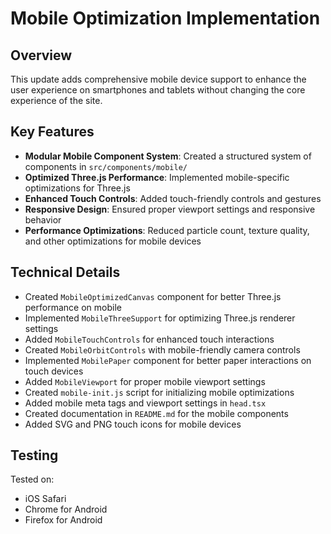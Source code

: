 # Mobile Optimization Implementation

## Overview
This update adds comprehensive mobile device support to enhance the user experience on smartphones and tablets without changing the core experience of the site.

## Key Features
- **Modular Mobile Component System**: Created a structured system of components in `src/components/mobile/`
- **Optimized Three.js Performance**: Implemented mobile-specific optimizations for Three.js
- **Enhanced Touch Controls**: Added touch-friendly controls and gestures
- **Responsive Design**: Ensured proper viewport settings and responsive behavior
- **Performance Optimizations**: Reduced particle count, texture quality, and other optimizations for mobile devices

## Technical Details
- Created `MobileOptimizedCanvas` component for better Three.js performance on mobile
- Implemented `MobileThreeSupport` for optimizing Three.js renderer settings
- Added `MobileTouchControls` for enhanced touch interactions
- Created `MobileOrbitControls` with mobile-friendly camera controls
- Implemented `MobilePaper` component for better paper interactions on touch devices
- Added `MobileViewport` for proper mobile viewport settings
- Created `mobile-init.js` script for initializing mobile optimizations
- Added mobile meta tags and viewport settings in `head.tsx`
- Created documentation in `README.md` for the mobile components
- Added SVG and PNG touch icons for mobile devices

## Testing
Tested on:
- iOS Safari
- Chrome for Android
- Firefox for Android 